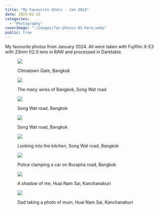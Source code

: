 ```yaml
---
title: "My Favourite Shots - Jan 2024"
date: 2024-02-25
categories:
  - "Photography"
coverImage: "./images/fav-photos-01-hero.webp"
public: true
---
```


My favourite photos from January 2024. All were taken with Fujifilm X-E3 with 23mm f/2.0 lens in RAW and processed in Darktable.

<!--more-->

<figure>

![](./images/012024-DSCF1097-scaled.jpg)
<figcaption>
Chinatown Gate, Bangkok
</figcaption>
</figure>

<figure>

![](./images/012024-DSCF1128-scaled.jpg)
<figcaption>
The many wires of Bangkok, Song Wat road
</figcaption>
</figure>

<figure>

![](./images/012024-DSCF1158-scaled.jpg)
<figcaption>
Song Wat road, Bangkok
</figcaption>
</figure>

<figure>

![](./images/012024-DSCF1162-scaled.jpg)
<figcaption>
Song Wat road, Bangkok
</figcaption>
</figure>

<figure>

![](./images/012024-DSCF1264-scaled.jpg)
<figcaption>
Looking into the kitchen, Song Wat road, Bangkok
</figcaption>
</figure>

<figure>

![](./images/012024-DSCF1320-scaled.jpg)
<figcaption>
Police clamping a car on Burapha road, Bangkok
</figcaption>
</figure>

<figure>

![](./images/012024-DSCF1563-scaled.jpg)
<figcaption>
A shadow of me, Huai Nam Sai, Kanchanaburi
</figcaption>
</figure>

<figure>

![](./images/012024-DSCF1628-scaled.jpg)
<figcaption>
Dad taking a photo of mum, Huai Nam Sai, Kanchanaburi
</figcaption>
</figure>
